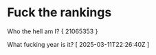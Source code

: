 # Fuck the rankings

Who the hell am I?
{ 21065353 }

What fucking year is it?
[ 2025-03-11T22:26:40Z ]
